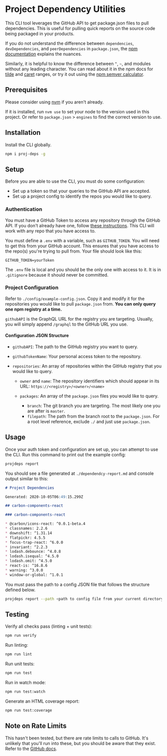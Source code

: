 # Project Dependency Utilities

This CLI tool leverages the GitHub API to get package.json files to pull dependencies. This is useful for pulling quick reports on the source code being packaged in your products.

If you do not understand the difference between `dependencies`, `devDependencies`, and `peerDependencies` in `package.json`, the [npm documentation](https://docs.npmjs.com/files/package.json#dependencies) explains the nuances.

Similarly, it is helpful to know the difference between `^`, `~`, and modules without any leading character. You can read about it in the npm docs for [tilde](https://docs.npmjs.com/misc/semver#tilde-ranges-123-12-1) and [caret](https://docs.npmjs.com/misc/semver#caret-ranges-123-025-004) ranges, or try it out using the [npm semver calculator](https://semver.npmjs.com/).

## Prerequisites

Please consider using [nvm](https://github.com/nvm-sh/nvm) if you aren't already.

If it is installed, run `nvm use` to set your node to the version used in this project. Or refer to `package.json` > `engines` to find the correct version to use.

## Installation

Install the CLI globally.

```sh
npm i proj-deps -g
```

## Setup

Before you are able to use the CLI, you must do some configuration:

- Set up a token so that your queries to the GitHub API are accepted.
- Set up a project config to identify the repos you would like to query.

### Authentication

You must have a GitHub Token to access any repository through the GitHub API. If you don't already have one, follow [these instructions](https://docs.github.com/en/free-pro-team@latest/github/authenticating-to-github/creating-a-personal-access-token). This CLI will work with any repo that you have access to.

You must define a `.env` with a variable, such as `GITHUB_TOKEN`. You will need to get this from your GitHub account. This ensures that you have access to the repo(s) you're trying to pull from. Your file should look like this:

```env
GITHUB_TOKEN=yourToken
```

The `.env` file is local and you should be the only one with access to it. It is in `.gitignore` because it should never be committed.

### Project Configuration

Refer to `./config/example-config.json`. Copy it and modify it for the repositories you would like to pull `package.json` from. **You can only query one npm registry at a time.**

`githubAPI` is the GraphQL URL for the registry you are targeting. Usually, you will simply append `/graphql` to the GitHub URL you use.

#### Configuration JSON Structure

- `githubAPI`: The path to the GitHub registry you want to query.
- `githubTokenName`: Your personal access token to the repository.
- `repositories`: An array of repositories within the GitHub registry that you would like to query.

  - `owner` and `name`: The repository identifiers which should appear in its URL: `https://<registry>/<owner>/<name>`
  - `packages`: An array of the `package.json` files you would like to query.

    - `branch`: The git branch you are targeting. The most likely one you are after is `master`.
    - `filepath`: The path from the branch root to the `package.json`. For a root level reference, exclude `./` and just use `package.json`.

## Usage

Once your auth token and configuration are set up, you can attempt to use the CLI. Run this command to print out the example config:

```sh
projdeps report
```

You should see a file generated at `./dependendcy-report.md` and console output similar to this:

```md
# Project Dependencies

Generated: 2020-10-05T06:49:15.299Z

## carbon-components-react

### carbon-components-react

* @carbon/icons-react: ^0.0.1-beta.4
* classnames: 2.2.6
* downshift: ^1.31.14
* flatpickr: 4.5.5
* focus-trap-react: ^6.0.0
* invariant: ^2.2.3
* lodash.debounce: ^4.0.8
* lodash.isequal: ^4.5.0
* lodash.omit: ^4.5.0
* react-is: ^16.8.6
* warning: ^3.0.0
* window-or-global: ^1.0.1
```

You must pass the path to a config JSON file that follows the structure defined below.

```sh
projdeps report --path <path to config file from your current directory>
```

## Testing

Verify all checks pass (linting + unit tests):

```sh
npm run verify
```

Run linting:

```sh
npm run lint
```

Run unit tests:

```sh
npm run test
```

Run in watch mode:

```sh
npm run test:watch
```

Generate an HTML coverage report:

```sh
npm run test:coverage
```

## Note on Rate Limits

This hasn't been tested, but there are rate limits to calls to GitHub. It's unlikely that you'll run into these, but you should be aware that they exist. Refer to the [GitHub docs](https://docs.github.com/en/free-pro-team@latest/developers/apps/rate-limits-for-github-apps#user-to-server-requests).
